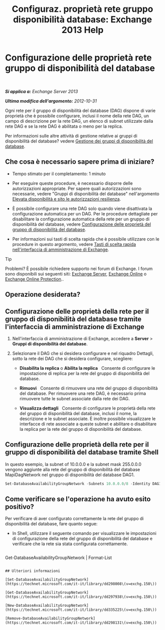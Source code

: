 ﻿---
title: 'Configuraz. proprietà rete gruppo disponibilità database: Exchange 2013 Help'
TOCTitle: Configurazione delle proprietà rete gruppo di disponibilità del database
ms:assetid: 41197639-988f-476c-9788-51d5191a7dce
ms:mtpsurl: https://technet.microsoft.com/it-it/library/Dd297927(v=EXCHG.150)
ms:contentKeyID: 50480461
ms.date: 05/22/2018
mtps_version: v=EXCHG.150
ms.translationtype: MT
---

# Configurazione delle proprietà rete gruppo di disponibilità del database

 

_**Si applica a:** Exchange Server 2013_

_**Ultima modifica dell'argomento:** 2012-10-31_

Ogni rete per il gruppo di disponibilità del database (DAG) dispone di varie proprietà che è possibile configurare, inclusi il nome della rete DAG, un campo di descrizione per la rete DAG, un elenco di subnet utilizzate dalla rete DAG e se la rete DAG è abilitata o meno per la replica.

Per informazioni sulle altre attività di gestione relative ai gruppi di disponibilità del database? vedere [Gestione dei gruppi di disponibilità del database](managing-database-availability-groups-exchange-2013-help.md).

## Che cosa è necessario sapere prima di iniziare?

  - Tempo stimato per il completamento: 1 minuto

  - Per eseguire queste procedure, è necessario disporre delle autorizzazioni appropriate. Per sapere quali autorizzazioni sono necessarie, vedere "Gruppi di disponibilità del database" nell'argomento [Elevata disponibilità e sito le autorizzazioni resilienza](high-availability-and-site-resilience-permissions-exchange-2013-help.md).

  - È possibile configurare una rete DAG solo quando viene disattivata la configurazione automatica per un DAG. Per le procedure dettagliate per disabilitare la configurazione automatica della rete per un gruppo di disponibilità del database, vedere [Configurazione delle proprietà del gruppo di disponibilità del database](configure-database-availability-group-properties-exchange-2013-help.md).

  - Per informazioni sui tasti di scelta rapida che è possibile utilizzare con le procedure in questo argomento, vedere [Tasti di scelta rapida nell'interfaccia di amministrazione di Exchange](keyboard-shortcuts-in-the-exchange-admin-center-exchange-online-protection-help.md).


> [!TIP]
> Problemi? È possibile richiedere supporto nei forum di Exchange. I forum sono disponibili sui seguenti siti: <A href="https://go.microsoft.com/fwlink/p/?linkid=60612">Exchange Server</A>, <A href="https://go.microsoft.com/fwlink/p/?linkid=267542">Exchange Online</A> o <A href="https://go.microsoft.com/fwlink/p/?linkid=285351">Exchange Online Protection</A>..



## Operazione desiderata?

## Configurazione delle proprietà della rete per il gruppo di disponibilità del database tramite l'interfaccia di amministrazione di Exchange

1.  Nell'interfaccia di amministrazione di Exchange, accedere a **Server** \> **Gruppi di disponibilità del database**.

2.  Selezionare il DAG che si desidera configurare e nel riquadro Dettagli, sotto la rete dei DAG che si desidera configurare, scegliere:
    
      - **Disabilita la replica** o **Abilita la replica**   Consente di configurare le impostazione di replica per la rete del gruppo di disponibilità del database.
    
      - **Rimuovi**   Consente di rimuovere una rete del gruppo di disponibilità del database. Per rimuovere una rete DAG, è necessario prima rimuovere tutte le subnet associate dalla rete dei DAG.
    
      - **Visualizza dettagli**   Consente di configurare le proprietà della rete del gruppo di disponibilità del database, inclusi il nome, la descrizione e le subnet associate. È inoltre possibile visualizzare le interfacce di rete associate a queste subnet e abilitare o disabilitare la replica per la rete del gruppo di disponibilità del database.

## Configurazione delle proprietà della rete per il gruppo di disponibilità del database tramite Shell

In questo esempio, la subnet of 10.0.0.0 e la subnet mask 255.0.0.0 vengono aggiunte alla rete del gruppo di disponibilità del database MapiDagNetwork nel gruppo di disponibilità del database DAG1.

```powershell
Set-DatabaseAvailabilityGroupNetwork -Subnets 10.0.0.0/8 -Identity DAG1\MapiDagNetwork
```

## Come verificare se l'operazione ha avuto esito positivo?

Per verificare di aver configurato correttamente la rete del gruppo di disponibilità del database, fare quanto segue:

  - In Shell, utilizzare il seguente comando per visualizzare le impostazioni di configurazione della rete del gruppo di disponibilità del database e verificare che la rete sia stata configurata correttamente.
    
    ```powershell
Get-DatabaseAvailabilityGroupNetwork <DAGNetworkName> | Format-List
```

## Ulteriori informazioni

[Set-DatabaseAvailabilityGroupNetwork](https://technet.microsoft.com/it-it/library/dd298008\(v=exchg.150\))

[Get-DatabaseAvailabilityGroupNetwork](https://technet.microsoft.com/it-it/library/dd297938\(v=exchg.150\))

[New-DatabaseAvailabilityGroupNetwork](https://technet.microsoft.com/it-it/library/dd335225\(v=exchg.150\))

[Remove-DatabaseAvailabilityGroupNetwork](https://technet.microsoft.com/it-it/library/dd298131\(v=exchg.150\))

